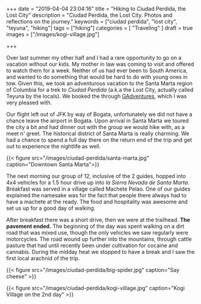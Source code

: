 +++
date = "2019-04-04 23:04:16"
title = "Hiking to Ciudad Perdida, the Lost City"
description = "Ciudad Perdida, the Lost City. Photos and reflections on the journey."
keywords = ["ciudad perdida", "lost city", "teyuna", "hiking"]
tags = ["hiking"]
categories = [
    "Traveling"
]
draft = true
images = ["/images/kogi-village.jpg"]

+++

Over last summer my other half and I had a rare opportunity to go on a vacation without our kids. My mother in law was coming to visit and offered to watch them for a week. Neither of us had ever been to South America, and wanted to do something that would be hard to do with young ones in tow. Given this, we took an adventurous vacation to the Santa Marta region of Columbia for a trek to *Ciudad Perdida* (a.k.a the Lost City, actually called Teyuna by the locals). We booked the through [GAdventures](https://www.gadventures.com/trips/colombia-lost-city-trekking/), which I was very pleased with.

Our flight left out of JFK by way of Bogata, unfortunately we did not have a chance leave the airport in Bogata. Upon arrival in Santa Marta we toured the city a bit and had dinner out with the group we would hike with, as a meet n' greet. The historical district of Santa Marta is really charming. We had a chance to spend a full day there on the return end of the trip and get out to experience the nightlife as well.

{{< figure src="/images/ciudad-perdida/santa-marta.jpg" caption="Downtown Santa Marta">}}

The next morning our group of 12, inclusive of the 2 guides, hopped into 4x4 vehicles for a 1.5 hour drive up into *la Sierra Nevada de Santa Marta*. Breakfast was served in a village called Machete Pelao. One of our guides explained the namesake was for the fact that people there always had to have a machete at the ready. The food and hospitality was awesome and set us up for a good day of walking. 

After breakfast there was a short drive, then we were at the trailhead. **The pavement ended.** The beginning of the day was spent walking on a dirt road that was mixed use, though the only vehicles we saw regularly were motorcycles. The road wound up further into the mountains, through cattle pasture that had until recently been under cultivation for cocaine and cannabis. During the midday heat we stopped to have a break and I saw the first local arachnid of the trip.

{{< figure src="/images/ciudad-perdida/big-spider.jpg" caption="Say cheese" >}}

{{< figure src="/images/ciudad-perdida/kogi-village.jpg" caption="Kogi Village on the 2nd day" >}}
